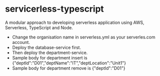 # servicerless-typescript 
A modular approach to developing serverless application using AWS, Serverless, TypeScript and Node.

* Change the organisation name in serverless.yml as your serverles.com account.
* Deploy the database-service first.
* Then deploy the department-service.
* Sample body for department insert is {"deptId":"D01","deptName":"IT","deptLocation":"Unit1"}
* Sample body for department remove is {"deptId":"D01"}

